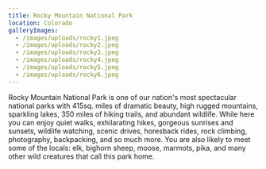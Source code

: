 ```yaml
---
title: Rocky Mountain National Park
location: Colorado
galleryImages:
  - /images/uploads/rocky1.jpeg
  - /images/uploads/rocky2.jpeg
  - /images/uploads/rocky3.jpeg
  - /images/uploads/rocky4.jpeg
  - /images/uploads/rocky5.jpeg
  - /images/uploads/rocky6.jpeg
---
```

Rocky Mountain National Park is one of our nation's most spectacular national parks with 415sq. miles of dramatic beauty, high rugged mountains, sparkling lakes, 350 miles of hiking trails, and abundant wildlife. While here you can enjoy quiet walks, exhilarating hikes, gorgeous sunrises and sunsets, wildlife watching, scenic drives, horesback rides, rock climbing, photography, backpacking, and so much more. You are also likely to meet some of the locals: elk, bighorn sheep, moose, marmots, pika, and many other wild creatures that call this park home.